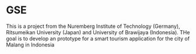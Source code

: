 # GSE
This is a project from the  Nuremberg Institute of Technology (Germany), Ritsumeikan University (Japan) and University of Brawijaya (Indonesia).
THe goal is to develop an prototype for a smart tourism application for the city of Malang in Indonesia
